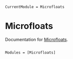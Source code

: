 ```@meta
CurrentModule = Microfloats
```

# Microfloats

Documentation for [Microfloats](https://github.com/MurrellGroup/Microfloats.jl).

```@index
```

```@autodocs
Modules = [Microfloats]
```
